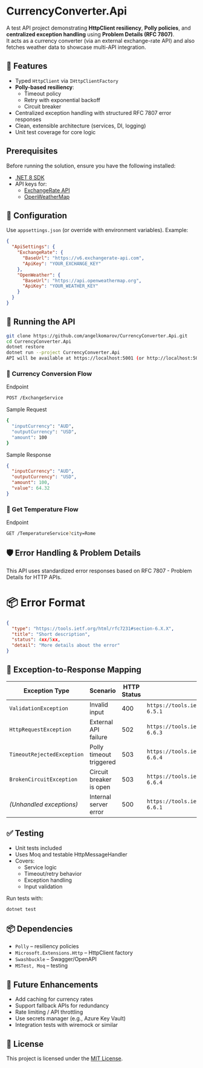 
# CurrencyConverter.Api

A test API project demonstrating **HttpClient resiliency**, **Polly policies**, and **centralized exception handling** using **Problem Details (RFC 7807)**.  
It acts as a currency converter (via an external exchange-rate API) and also fetches weather data to showcase multi-API integration.
## 🚀 Features

- Typed `HttpClient` via `IHttpClientFactory`
- **Polly-based resiliency**:
  - Timeout policy
  - Retry with exponential backoff
  - Circuit breaker
- Centralized exception handling with structured RFC 7807 error responses
- Clean, extensible architecture (services, DI, logging)
- Unit test coverage for core logic

## Prerequisites

Before running the solution, ensure you have the following installed:

- [.NET 8 SDK](https://dotnet.microsoft.com/download)
- API keys for:
  - [ExchangeRate API](https://www.exchangerate-api.com/)
  - [OpenWeatherMap](https://openweathermap.org/api)

## 🔧 Configuration

Use `appsettings.json` (or override with environment variables). Example:

```json
{
  "ApiSettings": {
    "ExchangeRate": {
      "BaseUrl": "https://v6.exchangerate-api.com",
      "ApiKey": "YOUR_EXCHANGE_KEY"
    },
    "OpenWeather": {
      "BaseUrl": "https://api.openweathermap.org",
      "ApiKey": "YOUR_WEATHER_KEY"
    }
  }
}
```

## 🚦 Running the API
```bash
git clone https://github.com/angelkomarov/CurrencyConverter.Api.git
cd CurrencyConverter.Api
dotnet restore
dotnet run --project CurrencyConverter.Api
API will be available at https://localhost:5001 (or http://localhost:5000)
```
### 🔄 Currency Conversion Flow
Endpoint
```bash
POST /ExchangeService
```
Sample Request
```bash json
{
  "inputCurrency": "AUD",
  "outputCurrency": "USD",
  "amount": 100
}
```
Sample Response
```json
{
  "inputCurrency": "AUD",
  "outputCurrency": "USD",
  "amount": 100,
  "value": 64.32
}
```
### 🔄 Get Temperature Flow
Endpoint
```bash
GET /TemperatureService?city=Rome
```

## 🛡️ Error Handling & Problem Details
This API uses standardized error responses based on RFC 7807 - Problem Details for HTTP APIs.

# 📦 Error Format
```json
{
  "type": "https://tools.ietf.org/html/rfc7231#section-6.X.X",
  "title": "Short description",
  "status": 4xx/5xx,
  "detail": "More details about the error"
}
```
## 🔁 Exception-to-Response Mapping

| Exception Type              | Scenario                                | HTTP Status | `type` URI                                            | Title                      |
|----------------------------|------------------------------------------|-------------|--------------------------------------------------------|----------------------------|
| `ValidationException`      | Invalid input                            | 400         | `https://tools.ietf.org/html/rfc7231#section-6.5.1`   | Bad Request                |
| `HttpRequestException`     | External API failure                     | 502         | `https://tools.ietf.org/html/rfc7231#section-6.6.3`   | External API error         |
| `TimeoutRejectedException`| Polly timeout triggered                  | 503         | `https://tools.ietf.org/html/rfc7231#section-6.6.4`   | External API error            |
| `BrokenCircuitException`   | Circuit breaker is open                  | 503         | `https://tools.ietf.org/html/rfc7231#section-6.6.4`   | External API error |
| *(Unhandled exceptions)*   | Internal server error                    | 500         | `https://tools.ietf.org/html/rfc7231#section-6.6.1`   | Internal Server Error      |

## ✅ Testing
- Unit tests included
- Uses Moq and testable HttpMessageHandler
- Covers:
  - Service logic
  - Timeout/retry behavior
  - Exception handling
  - Input validation

Run tests with:
```bash
dotnet test
```

## 📦 Dependencies
- `Polly` – resiliency policies
- `Microsoft.Extensions.Http` – HttpClient factory
- `Swashbuckle` – Swagger/OpenAPI
- `MSTest, Moq` – testing

## 🧭 Future Enhancements
- Add caching for currency rates
- Support fallback APIs for redundancy
- Rate limiting / API throttling
- Use secrets manager (e.g., Azure Key Vault)
- Integration tests with wiremock or similar

## 📄 License

This project is licensed under the [MIT License](https://opensource.org/licenses/MIT).


